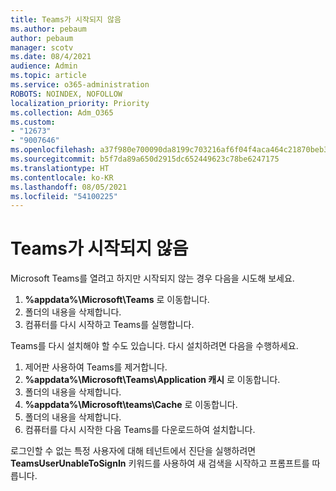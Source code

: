 ```yaml
---
title: Teams가 시작되지 않음
ms.author: pebaum
author: pebaum
manager: scotv
ms.date: 08/4/2021
audience: Admin
ms.topic: article
ms.service: o365-administration
ROBOTS: NOINDEX, NOFOLLOW
localization_priority: Priority
ms.collection: Adm_O365
ms.custom:
- "12673"
- "9007646"
ms.openlocfilehash: a37f980e700090da8199c703216af6f04f4aca464c21870beb3e907dd7b2d491
ms.sourcegitcommit: b5f7da89a650d2915dc652449623c78be6247175
ms.translationtype: HT
ms.contentlocale: ko-KR
ms.lasthandoff: 08/05/2021
ms.locfileid: "54100225"
---
```

# <a name="teams-doesnt-launch"></a>Teams가 시작되지 않음

Microsoft Teams를 열려고 하지만 시작되지 않는 경우 다음을 시도해 보세요.

1. **%appdata%\Microsoft\Teams** 로 이동합니다.
1. 폴더의 내용을 삭제합니다.
1. 컴퓨터를 다시 시작하고 Teams를 실행합니다.

Teams를 다시 설치해야 할 수도 있습니다. 다시 설치하려면 다음을 수행하세요.

1. 제어판 사용하여 Teams를 제거합니다.
1. **%appdata%\Microsoft\Teams\Application 캐시** 로 이동합니다.
1. 폴더의 내용을 삭제합니다.
1. **%appdata%\Microsoft\teams\Cache** 로 이동합니다.
1. 폴더의 내용을 삭제합니다.
1. 컴퓨터를 다시 시작한 다음 Teams를 다운로드하여 설치합니다.

로그인할 수 없는 특정 사용자에 대해 테넌트에서 진단을 실행하려면 **TeamsUserUnableToSignIn** 키워드를 사용하여 새 검색을 시작하고 프롬프트를 따릅니다.